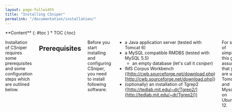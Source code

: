 ```yaml
---
layout: page-fullwidth
title: "Installing CSniper"
permalink: "/documentation/installation/"
---
```


<div class="row">
<div class="medium-4 medium-push-8 columns" markdown="1">
<div class="panel radius" markdown="1">
**Content**
{: #toc }
*  TOC
{:toc}
</div>
</div><!-- /.medium-4.columns -->

<div class="medium-8 medium-pull-4 columns" markdown="1">

Installation of CSniper requires some prerequisites and some configuration steps which are outlined below.

## Prerequisites

Before you start installing and configuring CSniper, you need to install following software:

- a Java application server (tested with Tomcat 6)
- a MySQL compatible RMDBS (tested with MySQL 5.5)
	- an empty database (let's call it *csniper*)
- IMS Corpus Workbench ((http://cwb.sourceforge.net/download.php)[http://cwb.sourceforge.net/download.php])
- (optionally) an installation of Tgrep2 ([http://tedlab.mit.edu/~dr/Tgrep2/](http://tedlab.mit.edu/~dr/Tgrep2/))

For sake of simplicity, this guide assumes that you are using Tomcat 6 and Mysql 5.5 on Ubuntu 12.


## Deployment

Just copy the `csniper.war` into your Tomcat working directory (e.g. `/var/lib/tomcat6/webapps`) and restart Tomcat. Per default Tomcat settings this will unpack your `csniper.war`. CSniper is not yet configured though, the next step is mandatory.


## Configuration

As a first step, you need to create two directories:

- one configuration directory for CSniper, for this guide at `/srv/csniper`
- one directory for your corpora, e.g. `/srv/csniper/corpora`

To let Tomcat know where our configuration is located, set the environment variable 

	CATALINA_OPTS="-Dcsniper.home=/srv/csniper"

either in `/etc/environment` or at the start of `/usr/share/tomcat6/bin/startup.sh`.
Copy the `csniper.properties.example` to `/srv/csniper`, and rename it to `csniper.properties`. Then you need to specify the options:

* First enter your database credentials:

		database.dialect=org.hibernate.dialect.MySQL5Dialect
		database.driver=com.mysql.jdbc.Driver
		database.url=jdbc:mysql://localhost:3306/csniper (or whatever your database is called)
		database.username=username
		database.password=password

* Then configure the path to your cqp executable, which comes with the installation of CWB:

		engine.cqp.executable=path_to_your_cqp_executable_file
		engine.cqp.macrosLocation=classpath:/BNC_macros.txt

* Optionally you can configure CSniper to use tgrep2, in which case you need to specify the executable here:

		engine.tgrep.executable=path_to_your_tgrep2_executable_file

* You also need to specify the path to the (converted) corpora you want to use:

		corpus.service.info.file=corpus.properties
		corpus.service.path=/srv/csniper/corpora

CSniper uses opennlp components for tokenization and parsing. If you want to use other components (e.g. Stanford Parser), you can specfiy these options in `segmenter.properties` and `parser.properties` respectively (examples can be found in the wiki). These need to be placed into /srv/csniper as well. The components themselves need to reside in the same directory as the sql connector above.

After you have saved this configuration, you want to restart tomcat again.

CSniper is (almost) ready to be used now, and can be found at http://localhost:8080/csniper (default Tomcat configuration). But without data, CSniper doesn't make a whole lot of sense.

Which means: it's time to [convert a corpus for CSniper](/documentation/conversion/).

</div><!-- /.medium-8.columns -->
</div><!-- /.row -->
